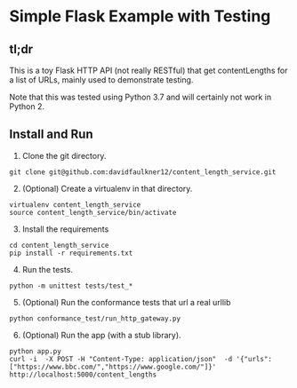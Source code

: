 # Simple Flask Example with Testing

## tl;dr
This is a toy Flask HTTP API (not really RESTful) that get contentLengths for
a list of URLs, mainly used to demonstrate testing.

Note that this was tested using Python 3.7 and will certainly not work in
Python 2.

## Install and Run
1. Clone the git directory.

```shell
git clone git@github.com:davidfaulkner12/content_length_service.git
```

2. (Optional) Create a virtualenv in that directory.

```shell
virtualenv content_length_service
source content_length_service/bin/activate
```

3. Install the requirements
```shell
cd content_length_service
pip install -r requirements.txt
```

4. Run the tests.
```shell
python -m unittest tests/test_*
```

5. (Optional) Run the conformance tests that url a real urllib
```shell
python conformance_test/run_http_gateway.py
```

6. (Optional) Run the app (with a stub library).
```shell
python app.py
curl -i  -X POST -H "Content-Type: application/json"  -d '{"urls":["https://www.bbc.com/","https://www.google.com/"]}' http://localhost:5000/content_lengths
```

